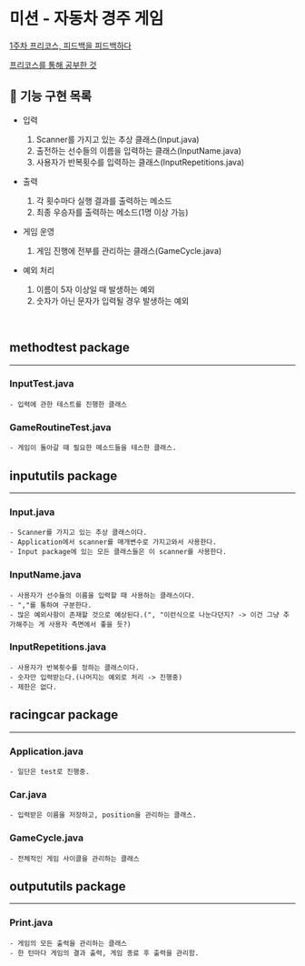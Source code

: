 # 미션 - 자동차 경주 게임
[1주차 프리코스, 피드백을 피드백하다](https://www.notion.so/1-8b5157674d1340d7a4086641f602d542)

[프리코스를 통해 공부한 것](https://www.notion.so/9186a1ce15b54fddb0c0ca0c8b99c39d)
## 🚀 기능 구현 목록
- 입력
    1. Scanner를 가지고 있는 추상 클래스(Input.java)
    2. 출전하는 선수들의 이름을 입력하는 클래스(InputName.java)
    3. 사용자가 반복횟수를 입력하는 클래스(InputRepetitions.java)
    
- 출력
    1. 각 횟수마다 실행 결과를 출력하는 메소드
    2. 최종 우승자를 출력하는 메소드(1명 이상 가능) 
- 게임 운영
    1. 게임 진행에 전부를 관리하는 클래스(GameCycle.java)
    
- 예외 처리
    1. 이름이 5자 이상일 때 발생하는 예외
    2. 숫자가 아닌 문자가 입력될 경우 발생하는 예외

<br>

## methodtest package

---------

### InputTest.java
    - 입력에 관한 테스트를 진행한 클래스
    
### GameRoutineTest.java
    - 게임이 돌아갈 때 필요한 메소드들을 테스한 클래스.

## inpututils package

----------

### Input.java
    - Scanner를 가지고 있는 추상 클래스이다.
    - Application에서 scanner를 매개변수로 가지고와서 사용한다.
    - Input package에 있는 모든 클래스들은 이 scanner를 사용한다.
    
### InputName.java
    - 사용자가 선수들의 이름을 입력할 때 사용하는 클래스이다.
    - ","를 통하여 구분한다.
    - 많은 예외사항이 존재할 것으로 예상된다.(", "이런식으로 나눈다던지? -> 이건 그냥 추가해주는 게 사용자 측면에서 좋을 듯?)
    
### InputRepetitions.java
    - 사용자가 반복횟수를 정하는 클래스이다.
    - 숫자만 입력받는다.(나머지는 예외로 처리 -> 진행중)
    - 제한은 없다.
    
## racingcar package

----------

### Application.java
    - 일단은 test로 진행중.
    
### Car.java
    - 입력받은 이름을 저장하고, position을 관리하는 클래스. 

### GameCycle.java
    - 전체적인 게임 사이클을 관리하는 클래스
    
## outpututils package

-------
### Print.java
    - 게임의 모든 출력을 관리하는 클래스
    - 한 턴마다 게임의 결과 출력, 게임 종료 후 출력을 관리함.
    
    
